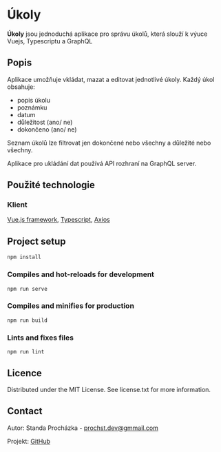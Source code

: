 # Úkoly

**Úkoly** jsou jednoduchá aplikace pro správu úkolů, která slouží k výuce Vuejs, Typescriptu a GraphQL

## Popis

Aplikace umožňuje vkládat, mazat a editovat jednotlivé úkoly. Každý úkol obsahuje:

- popis úkolu
- poznámku
- datum
- důležitost (ano/ ne)
- dokončeno (ano/ ne)

Seznam úkolů lze filtrovat jen dokončené nebo všechny a důležité nebo všechny.

Aplikace pro ukládání dat používá API rozhraní na GraphQL server.

## Použité technologie

### Klient

[Vue.js framework](https://vuejs.org/), [Typescript](https://www.typescriptlang.org/), [Axios](https://axios-http.com/)

## Project setup

```
npm install
```

### Compiles and hot-reloads for development

```
npm run serve
```

### Compiles and minifies for production

```
npm run build
```

### Lints and fixes files

```
npm run lint
```

## Licence

Distributed under the MIT License. See license.txt for more information.

## Contact

Autor: Standa Procházka - prochst.dev@gmmail.com

Projekt: [GitHub](https://github.com/prochst/Ukoly)
